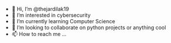 - 👋 Hi, I’m @thejardilak19
- 👀 I’m interested in cybersecurity
- 🌱 I’m currently learning Computer Science
- 💞️ I’m looking to collaborate on python projects or anything cool
- 📫 How to reach me ...

<!---
thejardilak19/thejardilak19 is a ✨ special ✨ repository because its `README.md` (this file) appears on your GitHub profile.
You can click the Preview link to take a look at your changes.
--->
